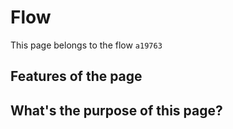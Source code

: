 # Flow
This page belongs to the flow `a19763`

## Features of the page

## What's the purpose of this page?
